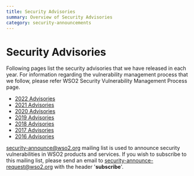 ```yaml
---
title: Security Advisories
summary: Overview of Security Advisories
category: security-announcements
---
```


# Security Advisories

Following pages list the security advisories that we have released in each year. For information regarding the vulnerability management process that we follow, please refer WSO2 Security Vulnerability Management Process page.

* [2022 Advisories](2022/2022-advisories.md)
* [2021 Advisories](2021/2021-advisories.md)
* [2020 Advisories](2020/2020-advisories.md)
* [2019 Advisories](2019/2019-advisories.md)
* [2018 Advisories](2018/2018-advisories.md)
* [2017 Advisories](2017/2017-advisories.md)
* [2016 Advisories](2016/2016-advisories.md)

security-announce@wso2.org  mailing list is used to announce security vulnerabilities in WSO2 products and services. If you wish to subscribe to this mailing list, please send an email to <security-announce-request@wso2.org> with the header '**subscribe**'.